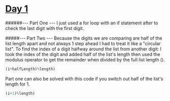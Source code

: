 # [Day 1](http://adventofcode.com/2017/day/1)
######--- Part One ---
I just used a for loop with an if statement after to check the last digit with the first digit.

#####--- Part Two ---
Because the digits we are comparing are half of the list length apart and not always 1 step ahead I had to treat it like a "circular list". To find the index of a digit halfway around the list from another digit: I took the index of the digit and added half of the list's length then used the modulus operator to get the remainder when divided by the full list length ().
```javascript
(i+halfLength)%length)
```

Part one can also be solved with this code if you switch out half of the list's length for 1.
```javascript
(i+1)%length)
```
